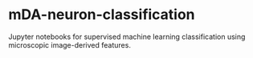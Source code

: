 # mDA-neuron-classification
Jupyter notebooks for supervised machine learning classification using microscopic image-derived features.
